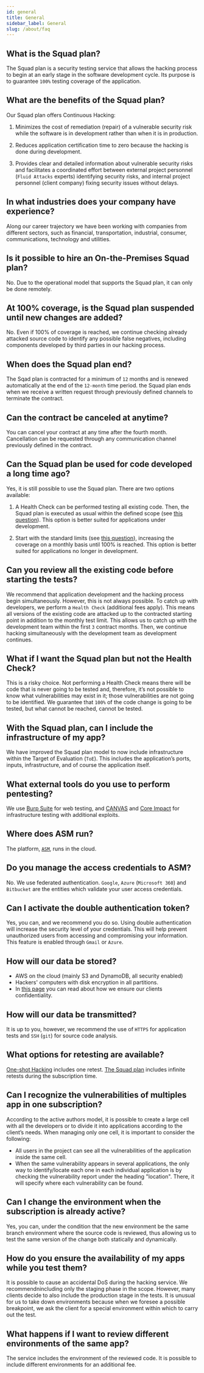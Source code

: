 ```yaml
---
id: general
title: General
sidebar_label: General
slug: /about/faq
---
```


## What is the Squad plan?

The Squad plan is
a security testing service
that allows the hacking process
to begin at an early stage
in the software development cycle.
Its purpose is to guarantee
`100%` testing coverage of the application.

## What are the benefits of the Squad plan?

Our Squad plan offers
Continuous Hacking:

1. Minimizes the cost of remediation (repair)
  of a vulnerable security risk
  while the software is in development
  rather than when it is in production.

1. Reduces application certification time to zero
  because the hacking is done during development.

1. Provides clear and detailed information
  about vulnerable security risks
  and facilitates a coordinated effort
  between external project personnel
  (`Fluid Attacks` experts)
  identifying security risks,
  and internal project personnel
  (client company)
  fixing security issues without delays.

## In what industries does your company have experience?

Along our career trajectory
we have been working with companies
from different sectors,
such as financial, transportation,
industrial, consumer, communications,
technology and utilities.

## Is it possible to hire an On-the-Premises Squad plan?

No.
Due to the operational model
that supports the Squad plan,
it can only be done remotely.

## At 100% coverage, is the Squad plan suspended until new changes are added?

No.
Even if 100% of coverage is reached,
we continue checking
already attacked source code
to identify any possible false negatives,
including components developed
by third parties in our hacking process.

## When does the Squad plan end?

The Sqad plan is contracted
for a minimum of `12` months
and is renewed automatically
at the end of the `12-month` time period.
the Squad plan ends
when we receive a written request
through previously defined channels
to terminate the contract.

## Can the contract be canceled at anytime?

You can cancel your contract
at any time after the fourth month.
Cancellation can be requested
through any communication channel
previously defined in the contract.

## Can the Squad plan be used for code developed a long time ago?

Yes,
it is still possible
to use the Squad plan.
There are two
options available:

1. A Health Check can be performed
  testing all existing code.
  Then,
  the Squad plan is executed as usual
  within the defined scope
  (see [this question](/about/faq/speed#how-are-development-cycles-not-slowed-down-by-manual-reviews)).
  This option is better suited
  for applications under development.

1. Start with the standard limits
  (see [this question](/about/faq/speed#does-the-squad-plan-use-automated-tools-or-is-it-a-manual-process)),
  increasing the coverage
  on a monthly basis
  until 100% is reached.
  This option is better suited
  for applications
  no longer in development.

## Can you review all the existing code before starting the tests?

We recommend
that application development
and the hacking process
begin simultaneously.
However,
this is not always possible.
To catch up with developers,
we perform a `Health Check`
(additional fees apply).
This means all versions of the existing code
are attacked
up to the contracted starting point
in addition to the monthly test limit.
This allows us to catch up
with the development team
within the first `3` contract months.
Then,
we continue hacking simultaneously
with the development team
as development continues.

## What if I want the Squad plan but not the Health Check?

This is a risky choice.
Not performing a Health Check
means there will be code
that is never going to be tested and,
therefore,
it’s not possible to know
what vulnerabilities may exist in it;
those vulnerabilities
are not going to be identified.
We guarantee
that `100%` of the code change
is going to be tested,
but what cannot be reached,
cannot be tested.

## With the Squad plan, can I include the infrastructure of my app?

We have improved the Squad plan model
to now include infrastructure
within the Target of Evaluation (`ToE`).
This includes the application’s ports,
inputs, infrastructure,
and of course
the application itself.

## What external tools do you use to perform pentesting?

We use [Burp Suite](https://portswigger.net/burp)
for web testing,
and [CANVAS](https://www.immunityinc.com/products/canvas/)
and [Core Impact](https://www.coresecurity.com/products/core-impact)
for infrastructure testing
with additional exploits.

## Where does ASM run?

The platform,
[`ASM`](https://fluidattacks.com/categories/asm/),
runs in the cloud.

## Do you manage the access credentials to ASM?

No.
We use federated authentication.
`Google`, `Azure` (`Microsoft 360`)
and `Bitbucket`
are the entities which validate
your user access credentials.

## Can I activate the double authentication token?

Yes,
you can,
and we recommend you do so.
Using double authentication
will increase the security level
of your credentials.
This will help prevent unauthorized users
from accessing and compromising your information.
This feature is enabled
through `Gmail` or `Azure`.

## How will our data be stored?

- AWS on the cloud (mainly S3 and DynamoDB, all security enabled)
- Hackers' computers with disk encryption in all partitions.
- In [this page](/about/security/confidentiality/encryption-rest)
  you can read
  about how we ensure
  our clients confidentiality.

## How will our data be transmitted?

It is up to you,
however,
we recommend the use of `HTTPS`
for application tests
and `SSH` (`git`)
for source code analysis.

## What options for retesting are available?

[One-shot Hacking](https://fluidattacks.com/services/one-shot-hacking)
includes one retest.
[The Squad plan](https://fluidattacks.com/services/continuous-hacking/)
includes infinite retests
during the subscription time.

## Can I recognize the vulnerabilities of multiples app in one subscription?

According to the active authors model,
it is possible to create
a large cell with all the developers
or to divide it into applications
according to the client’s needs.
When managing only one cell,
it is important to consider
the following:

- All users in the project
  can see all the vulnerabilities
  of the application
  inside the same cell.
- When the same vulnerability
  appears in several applications,
  the only way to
  identify/locate each one
  in each individual application
  is by checking the vulnerability report
  under the heading "location".
  There,
  it will specify
  where each vulnerability
  can be found.

## Can I change the environment when the subscription is already active?

Yes,
you can,
under the condition
that the new environment
be the same branch environment
where the source code is reviewed,
thus allowing us
to test the same version
of the change
both statically and dynamically.

## How do you ensure the availability of my apps while you test them?

It is possible to cause
an accidental DoS
during the hacking service.
We recommendnincluding only
the staging phase in the scope.
However,
many clients decide
to also include
the production stage
in the tests.
It is unusual for us
to take down environments
because when we foresee
a possible breakpoint,
we ask the client
for a special environment
within which to carry out the test.

## What happens if I want to review different environments of the same app?

The service includes
the environment of the reviewed code.
It is possible to include
different environments
for an additional fee.
